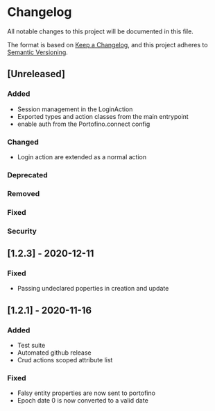 # Changelog
All notable changes to this project will be documented in this file.

The format is based on [Keep a Changelog](https://keepachangelog.com/en/1.0.0/),
and this project adheres to [Semantic Versioning](https://semver.org/spec/v2.0.0.html).


## [Unreleased]

### Added
* Session management in the LoginAction
* Exported types and action classes from the main entrypoint
* enable auth from the Portofino.connect config 

### Changed
* Login action are extended as a normal action

### Deprecated

### Removed

### Fixed

### Security


## [1.2.3] - 2020-12-11

### Fixed
* Passing undeclared poperties in creation and update


## [1.2.1] - 2020-11-16

### Added
* Test suite
* Automated github release
* Crud actions scoped attribute list

### Fixed
* Falsy entity properties are now sent to portofino
* Epoch date 0 is now converted to a valid date